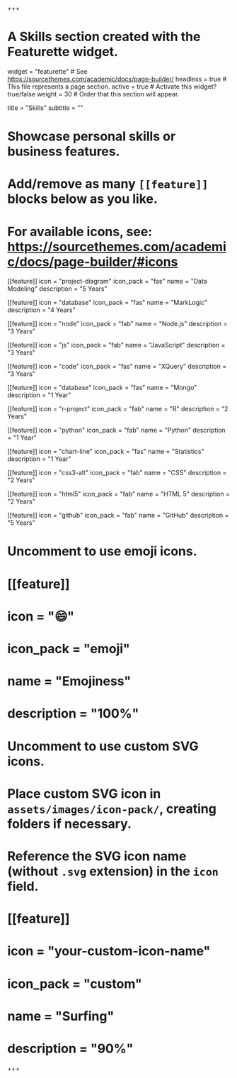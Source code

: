 +++
# A Skills section created with the Featurette widget.
widget = "featurette"  # See https://sourcethemes.com/academic/docs/page-builder/
headless = true  # This file represents a page section.
active = true  # Activate this widget? true/false
weight = 30  # Order that this section will appear.

title = "Skills"
subtitle = ""

# Showcase personal skills or business features.
# 
# Add/remove as many `[[feature]]` blocks below as you like.
# 
# For available icons, see: https://sourcethemes.com/academic/docs/page-builder/#icons

[[feature]]
  icon = "project-diagram"
  icon_pack = "fas"
  name = "Data Modeling"
  description = "5 Years"

[[feature]]
  icon = "database"
  icon_pack = "fas"
  name = "MarkLogic"
  description = "4 Years"

[[feature]]
  icon = "node"
  icon_pack = "fab"
  name = "Node.js"
  description = "3 Years"

[[feature]]
  icon = "js"
  icon_pack = "fab"
  name = "JavaScript"
  description = "3 Years"
  
[[feature]]
  icon = "code"
  icon_pack = "fas"
  name = "XQuery"
  description = "3 Years"
    
[[feature]]
  icon = "database"
  icon_pack = "fas"
  name = "Mongo"
  description = "1 Year"

[[feature]]
  icon = "r-project"
  icon_pack = "fab"
  name = "R"
  description = "2 Years"
  
[[feature]]
  icon = "python"
  icon_pack = "fab"
  name = "Python"
  description = "1 Year"
  
[[feature]]
  icon = "chart-line"
  icon_pack = "fas"
  name = "Statistics"
  description = "1 Year"
    
[[feature]]
    icon = "css3-alt"
    icon_pack = "fab"
    name = "CSS"
    description = "2 Years"
    
[[feature]]
    icon = "html5"
    icon_pack = "fab"
    name = "HTML 5"
    description = "2 Years"
    
[[feature]]
    icon = "github"
    icon_pack = "fab"
    name = "GitHub"
    description = "5 Years"

# Uncomment to use emoji icons.
# [[feature]]
#  icon = ":smile:"
#  icon_pack = "emoji"
#  name = "Emojiness"
#  description = "100%"  

# Uncomment to use custom SVG icons.
# Place custom SVG icon in `assets/images/icon-pack/`, creating folders if necessary.
# Reference the SVG icon name (without `.svg` extension) in the `icon` field.
# [[feature]]
#  icon = "your-custom-icon-name"
#  icon_pack = "custom"
#  name = "Surfing"
#  description = "90%"

+++
